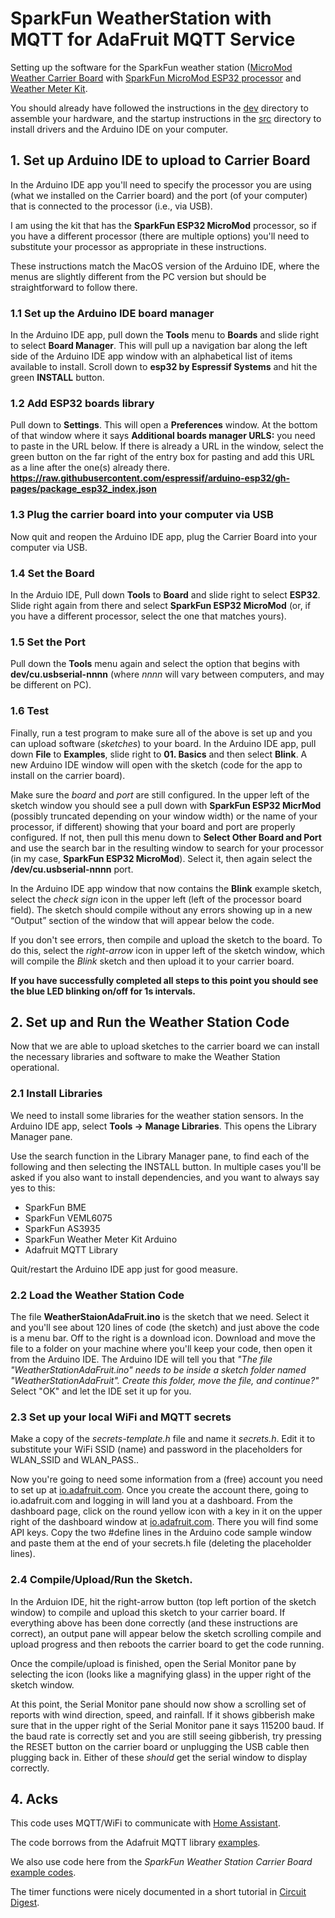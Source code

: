 # SparkFun WeatherStation with MQTT for AdaFruit MQTT Service

Setting up the software for the SparkFun weather station
([MicroMod Weather Carrier Board](https://www.sparkfun.com/products/16794)
with
[SparkFun MicroMod ESP32 processor](https://www.sparkfun.com/products/16781)
and
[Weather Meter Kit](https://www.sparkfun.com/products/15901).

You should already have followed the instructions in the 
[dev](https://github.com/cecat/WeatherStation/tree/main/dev) directory
to assemble your hardware, and the startup instructions in the 
[src](https://github.com/cecat/WeatherStation/tree/main/src) directory
to install drivers and the Arduino IDE on your computer.

## 1. Set up Arduino IDE to upload to Carrier Board

In the Arduino IDE app you'll need to specify the processor you are using
(what we installed on the Carrier board) and the port (of your computer) that
is connected to the processor (i.e., via USB).

I am using the kit that has the **SparkFun ESP32 MicroMod** processor, so if you
have a different processor (there are multiple options) you'll need to substitute
your processor as appropriate in these instructions.

These instructions match the MacOS version of the Arduino IDE,
where the menus are slightly different from
the PC version but should be straightforward to follow there.

### 1.1 Set up the Arduino IDE board manager
In the Arduino IDE app, pull down the **Tools** menu to **Boards** and
slide right to select **Board Manager**. This will pull up a navigation
bar along the left side of the Arduino IDE app window with an
alphabetical list of items available to install. Scroll down to
**esp32 by Espressif Systems** and hit the green **INSTALL**  button.

### 1.2 Add ESP32 boards library
Pull down to **Settings**. This will open a **Preferences** window.
At the bottom of that window where it says **Additional boards manager URLS:**
you need to paste in the URL below.  If there is already a URL in the window,
select the green button on the far right of the entry box for pasting and
add this URL as a line after the one(s) already there.
**https://raw.githubusercontent.com/espressif/arduino-esp32/gh-pages/package_esp32_index.json**

### 1.3 Plug the carrier board into your computer via USB
Now quit and reopen the Arduino IDE app, plug the Carrier Board into your
computer via USB.

### 1.4 Set the Board 
In the Arduio IDE, Pull down **Tools** to **Board** and slide
right to select **ESP32**. Slide right again from there and
select **SparkFun ESP32 MicroMod** (or, if you have
a different processor, select the one that matches yours).

### 1.5 Set the Port
Pull down the **Tools** menu again and select the option that begins
with **dev/cu.usbserial-nnnn** (where *nnnn* will vary between computers,
and may be different on PC).

### 1.6 Test
Finally, run a test program to make sure all of the above is set up and you
can upload software (*sketches*) to your board. In the Arduino IDE app,
pull down **File** to **Examples**, slide right to
**01. Basics** and then select **Blink**.  A new Arduino IDE window
will open with the sketch (code for the app to install on the carrier board).

Make sure the *board* and *port* are still configured. In the upper left
of the sketch window you should see a pull down with
**SparkFun ESP32 MicrMod** (possibly truncated depending on your window
width) or the name of your processor, if different)
showing that your board and port are properly configured. If not,
then pull this menu down to **Select Other Board and Port** and use the
search bar in the resulting window to search for your processor
(in my case, **SparkFun ESP32 MicroMod**). Select it, then again select
the **/dev/cu.usbserial-nnnn** port.

In the Arduino IDE app window that now contains the **Blink** example sketch,
select the *check sign* icon in the upper left (left of the processor board
field).  The sketch should compile without any errors showing up in
a new “Output” section of the window that will appear below the code.

If you don't see errors, then compile and upload the sketch to the board.
To do this, select the *right-arrow* icon in upper left of the sketch
window, which will compile the *Blink* sketch and then upload it
to your carrier board.

**If you have successfully completed all steps to this point you should see
the blue LED blinking on/off for 1s intervals.**

## 2. Set up and Run the Weather Station Code

Now that we are able to upload sketches to the carrier board we can install
the necessary libraries and software to make the Weather Station operational.

### 2.1 Install Libraries

We need to install some libraries for the weather station sensors.
In the Arduino IDE app, select **Tools -> Manage Libraries**.
This opens the Library Manager pane.

Use the search function in the Library Manager pane, to find
each of the following and then selecting the INSTALL button.
In multiple cases you'll be asked if you also want to install
dependencies, and you want to always say yes to this:
* SparkFun BME
* SparkFun VEML6075
* SparkFun AS3935
* SparkFun Weather Meter Kit Arduino
* Adafruit MQTT Library

Quit/restart the Arduino IDE app just for good measure.

### 2.2 Load the Weather Station Code

The file **WeatherStaionAdaFruit.ino** is the sketch that we need. Select it and you'll
see about 120 lines of code (the sketch) and just above the
code is a menu bar. Off to the
right is a download icon. Download and move the file to
a folder on your machine where you'll keep your code, then open it from
the Arduino IDE. The Arduino IDE will tell you that
*"The file "WeatherStationAdaFruit.ino" needs to be inside a sketch
folder named "WeatherStationAdaFruit".  Create this folder, move the file,
and continue?"*
Select "OK" and let the IDE set it up for you.

### 2.3 Set up your local WiFi and MQTT secrets

Make a copy of the *secrets-template.h* file and name it *secrets.h*.
Edit it to substitute your WiFi SSID (name) and password in the 
placeholders for WLAN_SSID and WLAN_PASS..

Now you're going to need some information from a (free) account
you need to set up at
[io.adafruit.com](io.adafruit.com). Once you create the account there,
going to io.adafruit.com and logging in will land you at a dashboard.
From the dashboard page, click on the round yellow 
icon with a key in it on the upper right of the dashboard window
at [io.adafruit.com](io.adafruit.com).  There you will find some
API keys.  Copy the two #define lines in the Arduino code sample
window and paste them at the end of your secrets.h file
(deleting the placeholder lines).


### 2.4 Compile/Upload/Run the Sketch.

In the Arduion IDE, hit the right-arrow button (top left portion of the
sketch window) to compile and upload this sketch to your carrier board.
If everything above has been done correctly (and these instructions
are correct), an output pane will appear below
the sketch scrolling compile and upload progress 
and then reboots the carrier board to get the code running. 

Once the compile/upload is finished, open the Serial Monitor
pane by selecting the icon (looks like a magnifying glass) in the
upper right of the sketch window.

At this point, the Serial Monitor pane should now show a scrolling
set of reports with wind direction, speed, and rainfall.  If it shows
gibberish make sure that in the upper right of the Serial Monitor pane
it says 115200 baud.  If the baud rate is correctly set and you are
still seeing gibberish, try pressing the RESET button on the carrier board
or unplugging the USB cable then plugging back in.  Either of these
*should* get the serial window to display correctly.

## 4. Acks

This code uses MQTT/WiFi to communicate with
[Home Assistant](https://www.home-assistant.io/). 

The code borrows from the Adafruit MQTT library
[examples](https://github.com/adafruit/Adafruit_MQTT_Library/tree/master/examples/adafruitio_secure_esp32).

We also use code here from the *SparkFun Weather Station Carrier Board*
[example codes](https://github.com/sparkfun/MicroMod_Weather_Carrier_Board/).

The timer functions were nicely documented in a short tutorial in
[Circuit Digest](https://circuitdigest.com/microcontroller-projects/esp32-timers-and-timer-interrupts).

